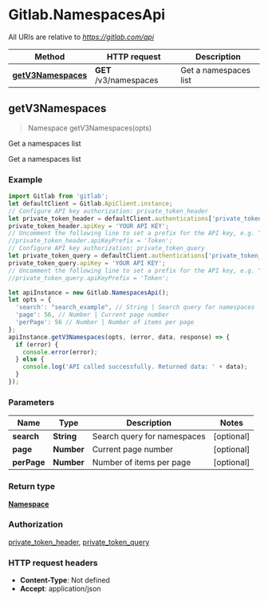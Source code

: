 # Gitlab.NamespacesApi

All URIs are relative to *https://gitlab.com/api*

Method | HTTP request | Description
------------- | ------------- | -------------
[**getV3Namespaces**](NamespacesApi.md#getV3Namespaces) | **GET** /v3/namespaces | Get a namespaces list



## getV3Namespaces

> Namespace getV3Namespaces(opts)

Get a namespaces list

Get a namespaces list

### Example

```javascript
import Gitlab from 'gitlab';
let defaultClient = Gitlab.ApiClient.instance;
// Configure API key authorization: private_token_header
let private_token_header = defaultClient.authentications['private_token_header'];
private_token_header.apiKey = 'YOUR API KEY';
// Uncomment the following line to set a prefix for the API key, e.g. "Token" (defaults to null)
//private_token_header.apiKeyPrefix = 'Token';
// Configure API key authorization: private_token_query
let private_token_query = defaultClient.authentications['private_token_query'];
private_token_query.apiKey = 'YOUR API KEY';
// Uncomment the following line to set a prefix for the API key, e.g. "Token" (defaults to null)
//private_token_query.apiKeyPrefix = 'Token';

let apiInstance = new Gitlab.NamespacesApi();
let opts = {
  'search': "search_example", // String | Search query for namespaces
  'page': 56, // Number | Current page number
  'perPage': 56 // Number | Number of items per page
};
apiInstance.getV3Namespaces(opts, (error, data, response) => {
  if (error) {
    console.error(error);
  } else {
    console.log('API called successfully. Returned data: ' + data);
  }
});
```

### Parameters


Name | Type | Description  | Notes
------------- | ------------- | ------------- | -------------
 **search** | **String**| Search query for namespaces | [optional] 
 **page** | **Number**| Current page number | [optional] 
 **perPage** | **Number**| Number of items per page | [optional] 

### Return type

[**Namespace**](Namespace.md)

### Authorization

[private_token_header](../README.md#private_token_header), [private_token_query](../README.md#private_token_query)

### HTTP request headers

- **Content-Type**: Not defined
- **Accept**: application/json

